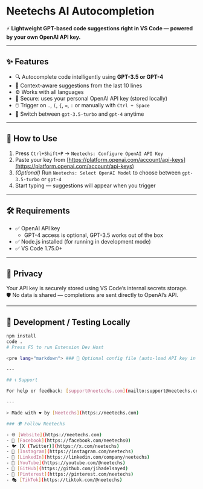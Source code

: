 # Neetechs AI Autocompletion

⚡ **Lightweight GPT-based code suggestions right in VS Code — powered by your own OpenAI API key.**

---

## ✨ Features

- 🔍 Autocomplete code intelligently using **GPT-3.5 or GPT-4**
- 🧠 Context-aware suggestions from the last 10 lines
- ⚙️ Works with all languages
- 🔐 Secure: uses your personal OpenAI API key (stored locally)
- 🖱️ Trigger on `.`, `(`, `{`, `=`, `:` or manually with `Ctrl + Space`
- 🔄 Switch between `gpt-3.5-turbo` and `gpt-4` anytime

---

## 🚀 How to Use

1. Press `Ctrl+Shift+P` → `Neetechs: Configure OpenAI API Key`
2. Paste your key from [https://platform.openai.com/account/api-keys](https://platform.openai.com/account/api-keys)
3. *(Optional)* Run `Neetechs: Select OpenAI Model` to choose between `gpt-3.5-turbo` or `gpt-4`
4. Start typing — suggestions will appear when you trigger

---

## 🛠️ Requirements

- ✅ OpenAI API key  
  - GPT-4 access is optional, GPT-3.5 works out of the box
- ✅ Node.js installed (for running in development mode)
- ✅ VS Code 1.75.0+

---

## 🔐 Privacy

Your API key is securely stored using VS Code’s internal secrets storage.  
🛡️ No data is shared — completions are sent directly to OpenAI’s API.

---

## 🧪 Development / Testing Locally

```bash
npm install
code .
# Press F5 to run Extension Dev Host

<pre lang="markdown"> ### 🧩 Optional config file (auto-load API key in dev) Create a file named: ``` neetechs.config.json ``` In the root of your extension (next to `extension.js`) with this content: ```json { "openaiApiKey": "sk-your-api-key-here" } ``` ✅ This allows you to skip re-entering the key during development. 📌 Make sure to add it to your `.gitignore`: ``` neetechs.config.json ``` </pre>

---

## 📞 Support

For help or feedback: [support@neetechs.com](mailto:support@neetechs.com)

---

> Made with ❤️ by [Neetechs](https://neetechs.com)

### 🌍 Follow Neetechs

- 🌐 [Website](https://neetechs.com)
- 📘 [Facebook](https://facebook.com/neetechs0)
- 🐦 [X (Twitter)](https://x.com/neetechs)
- 📸 [Instagram](https://instagram.com/neetechs)
- 💼 [LinkedIn](https://linkedin.com/company/neetechs)
- 🎥 [YouTube](https://youtube.com/@neetechs)
- 🧪 [GitHub](https://github.com/jihadelsayed)
- 📌 [Pinterest](https://pinterest.com/neetechs)
- 🎭 [TikTok](https://tiktok.com/@neetechs)

